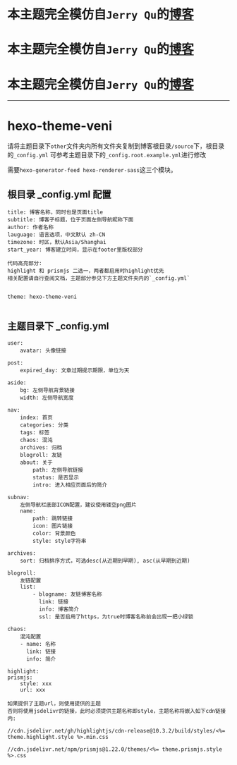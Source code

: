 # 本主题完全模仿自`Jerry Qu`的[博客](https://imququ.com/)

# 本主题完全模仿自`Jerry Qu`的[博客](https://imququ.com/)

# 本主题完全模仿自`Jerry Qu`的[博客](https://imququ.com/)

---

# hexo-theme-veni

请将主题目录下`other`文件夹内所有文件夹复制到博客根目录`/source`下，根目录的`_config.yml` 可参考主题目录下的`_config.root.example.yml`进行修改

需要`hexo-generator-feed hexo-renderer-sass`这三个模块。

## 根目录 _config.yml 配置
```
title: 博客名称，同时也是页面title
subtitle: 博客子标题，位于页面左侧导航昵称下面
author: 作者名称
lauguage: 语言选项，中文默认 zh-CN
timezone: 时区，默认Asia/Shanghai
start_year: 博客建立时间，显示在footer里版权部分

代码高亮部分:
highlight 和 prismjs 二选一，两者都启用时highlight优先
相关配置请自行查阅文档，主题部分参见下方主题文件夹内的`_config.yml`


theme: hexo-theme-veni


```

## 主题目录下 _config.yml

```
user:
    avatar: 头像链接

post:
    expired_day: 文章过期提示期限，单位为天

aside:
    bg: 左侧导航背景链接
    width: 左侧导航宽度

nav:
    index: 首页
    categories: 分类
    tags: 标签
    chaos: 混沌
    archives: 归档
    blogroll: 友链
    about: 关于
        path: 左侧导航链接
        status: 是否显示
        intro: 进入相应页面后的简介

subnav:
    左侧导航栏底部ICON配置，建议使用镂空png图片
    name:
        path: 跳转链接
        icon: 图片链接
        color: 背景颜色
        style: style字符串

archives:
    sort: 归档排序方式，可选desc(从近期到早期), asc(从早期到近期)

blogroll:
    友链配置
    list:
        - blogname: 友链博客名称
          link: 链接
          info: 博客简介
          ssl: 是否启用了https，为true时博客名称前会出现一把小绿锁

chaos:
    混沌配置
    - name: 名称
      link: 链接
      info: 简介

highlight:
prismjs:
    style: xxx
    url: xxx

如果提供了主题url，则使用提供的主题
否则将使用jsdelivr的链接，此时必须提供主题名称即style，主题名称将嵌入如下cdn链接内:

//cdn.jsdelivr.net/gh/highlightjs/cdn-release@10.3.2/build/styles/<%= theme.highlight.style %>.min.css

//cdn.jsdelivr.net/npm/prismjs@1.22.0/themes/<%= theme.prismjs.style %>.css
```